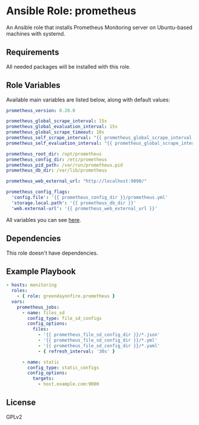 # Ansible Role: prometheus

An Ansible role that installs Prometheus Monitoring server on Ubuntu-based machines with systemd.

## Requirements

All needed packages will be installed with this role.

## Role Variables

Available main variables are listed below, along with default values:
```yaml
prometheus_version: 0.20.0

prometheus_global_scrape_interval: 15s
prometheus_global_evaluation_interval: 15s
prometheus_global_scrape_timeout: 10s
prometheus_self_scrape_interval: "{{ prometheus_global_scrape_interval }}"
prometheus_self_evaluation_interval: "{{ prometheus_global_scrape_interval }}"

prometheus_root_dir: /opt/prometheus
prometheus_config_dir: /etc/prometheus
prometheus_pid_path: /var/run/prometheus.pid
prometheus_db_dir: /var/lib/prometheus

prometheus_web_external_url: "http://localhost:9090/"

prometheus_config_flags:
  'config.file': '{{ prometheus_config_dir }}/prometheus.yml'
  'storage.local.path': '{{ prometheus_db_dir }}'
  'web.external-url': '{{ prometheus_web_external_url }}'
```
All variables you can see [here](defaults/main.yml).

## Dependencies

This role doesn't have dependencies.

## Example Playbook
```yaml
- hosts: monitoring
  roles:
    - { role: greendayonfire.prometheus }
  vars:
    prometheus_jobs:
      - name: files_sd
        config_type: file_sd_configs
        config_options:
          files:
            - '{{ prometheus_file_sd_config_dir }}/*.json'
            - '{{ prometheus_file_sd_config_dir }}/*.yml'
            - '{{ prometheus_file_sd_config_dir }}/*.yaml'
            - { refresh_interval: '30s' }

      - name: static
        config_type: static_configs
        config_options:
          targets:
            - host.example.com:9000
```
## License

GPLv2
